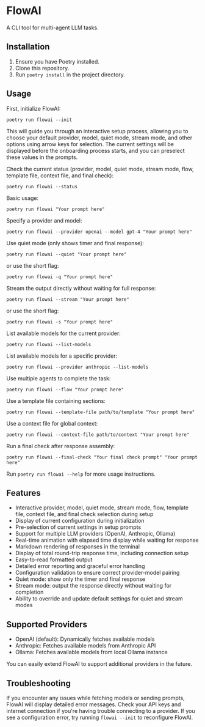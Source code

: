 # FlowAI

A CLI tool for multi-agent LLM tasks.

## Installation

1. Ensure you have Poetry installed.
2. Clone this repository.
3. Run `poetry install` in the project directory.

## Usage

First, initialize FlowAI:

```
poetry run flowai --init
```

This will guide you through an interactive setup process, allowing you to choose your default provider, model, quiet mode, stream mode, and other options using arrow keys for selection. The current settings will be displayed before the onboarding process starts, and you can preselect these values in the prompts.

Check the current status (provider, model, quiet mode, stream mode, flow, template file, context file, and final check):

```
poetry run flowai --status
```

Basic usage:
```
poetry run flowai "Your prompt here"
```

Specify a provider and model:
```
poetry run flowai --provider openai --model gpt-4 "Your prompt here"
```

Use quiet mode (only shows timer and final response):
```
poetry run flowai --quiet "Your prompt here"
```

or use the short flag:
```
poetry run flowai -q "Your prompt here"
```

Stream the output directly without waiting for full response:
```
poetry run flowai --stream "Your prompt here"
```

or use the short flag:
```
poetry run flowai -s "Your prompt here"
```

List available models for the current provider:
```
poetry run flowai --list-models
```

List available models for a specific provider:
```
poetry run flowai --provider anthropic --list-models
```

Use multiple agents to complete the task:
```
poetry run flowai --flow "Your prompt here"
```

Use a template file containing sections:
```
poetry run flowai --template-file path/to/template "Your prompt here"
```

Use a context file for global context:
```
poetry run flowai --context-file path/to/context "Your prompt here"
```

Run a final check after response assembly:
```
poetry run flowai --final-check "Your final check prompt" "Your prompt here"
```

Run `poetry run flowai --help` for more usage instructions.

## Features

- Interactive provider, model, quiet mode, stream mode, flow, template file, context file, and final check selection during setup
- Display of current configuration during initialization
- Pre-selection of current settings in setup prompts
- Support for multiple LLM providers (OpenAI, Anthropic, Ollama)
- Real-time animation with elapsed time display while waiting for response
- Markdown rendering of responses in the terminal
- Display of total round-trip response time, including connection setup
- Easy-to-read formatted output
- Detailed error reporting and graceful error handling
- Configuration validation to ensure correct provider-model pairing
- Quiet mode: show only the timer and final response
- Stream mode: output the response directly without waiting for completion
- Ability to override and update default settings for quiet and stream modes

## Supported Providers

- OpenAI (default): Dynamically fetches available models
- Anthropic: Fetches available models from Anthropic API
- Ollama: Fetches available models from local Ollama instance

You can easily extend FlowAI to support additional providers in the future.

## Troubleshooting

If you encounter any issues while fetching models or sending prompts, FlowAI will display detailed error messages. Check your API keys and internet connection if you're having trouble connecting to a provider. If you see a configuration error, try running `flowai --init` to reconfigure FlowAI.